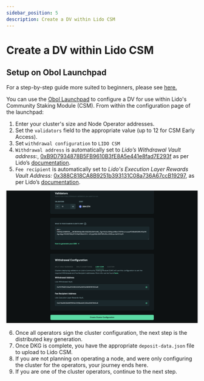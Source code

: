 ```yaml
---
sidebar_position: 5
description: Create a DV within Lido CSM 
---
```

# Create a DV within Lido CSM 

## Setup on Obol Launchpad 

For a step-by-step guide more suited to beginners, please see [here.](./lido_csm_walkthrough.md)

You can use the [Obol Launchpad](../dvl/intro.md) to configure a DV for use within Lido's Community Staking Module (CSM). From within the configuration page of the launchpad:

1. Enter your cluster's size and Node Operator addresses.
2. Set the `validators` field to the appropriate value (up to 12 for CSM Early Access).
3. Set `withdrawal configuration` to `LIDO CSM` 
4. `Withdrawal address` is automatically set to *Lido’s Withdrawal Vault address:*, [0xB9D7934878B5FB9610B3fE8A5e441e8fad7E293f](https://etherscan.io/address/0xb9d7934878b5fb9610b3fe8a5e441e8fad7e293f) as per Lido’s [documentation](https://operatorportal.lido.fi/modules/community-staking-module#block-d8e94f551b2e47029a54e6cedea914a7).
5. `Fee recipient` is automatically set to *Lido's Execution Layer Rewards Vault Address:* [0x388C818CA8B9251b393131C08a736A67ccB19297](https://etherscan.io/address/0x388C818CA8B9251b393131C08a736A67ccB19297), as per Lido’s [documentation](https://operatorportal.lido.fi/modules/community-staking-module#block-d8e94f551b2e47029a54e6cedea914a7).

![CSM tab of the Launchpad](/img/CSM_launchpad_tab.png)

6. Once all operators sign the cluster configuration, the next step is the distributed key generation.
7. Once DKG is complete, you have the appropriate `deposit-data.json` file to upload to Lido CSM. 
8. If you are not planning on operating a node, and were only configuring the cluster for the operators, your journey ends here. 
9. If you are one of the cluster operators, continue to the next step.
